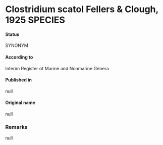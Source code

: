 # Clostridium scatol Fellers & Clough, 1925 SPECIES

#### Status
SYNONYM

#### According to
Interim Register of Marine and Nonmarine Genera

#### Published in
null

#### Original name
null

### Remarks
null